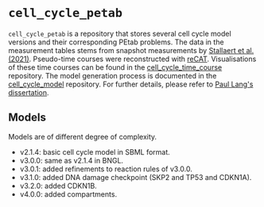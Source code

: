 # `cell_cycle_petab`

`cell_cycle_petab` is a repository that stores several cell cycle model versions and their corresponding PEtab problems. The data in the measurement tables stems from snapshot measurements by [Stallaert et al. (2021)](https://github.com/paulflang/cell_cycle_time_course/blob/main/4i_stallaert/raw.md). Pseudo-time courses were reconstructed with [reCAT](https://github.com/tinglab/reCAT). Visualisations of these time courses can be found in the [cell_cycle_time_course](https://github.com/paulflang/cell_cycle_time_course) repository. The model generation process is documented in the [cell_cycle_model](https://github.com/paulflang/cell_cycle_model) repository. For further details, please refer to [Paul Lang's dissertation](https://drive.google.com/file/d/1t6wsg0rtEyPnxaQwTyg-OJ8XTEVtZhAL/view?usp=sharing).

## Models

Models are of different degree of complexity.

* v2.1.4: basic cell cycle model in SBML format.
* v3.0.0: same as v2.1.4 in BNGL.
* v3.0.1: added refinements to reaction rules of v3.0.0.
* v3.1.0: added DNA damage checkpoint (SKP2 and TP53 and CDKN1A).
* v3.2.0: added CDKN1B.
* v4.0.0: added compartments.
